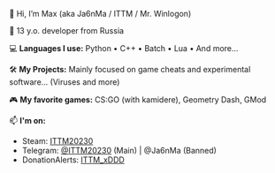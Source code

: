 👋 Hi, I’m Max (aka Ja6nMa / ITTM / Mr. Winlogon)

📍 13 y.o. developer from Russia

💻 **Languages I use:**
Python • C++ • Batch • Lua • And more...

🛠️ **My Projects:**
Mainly focused on game cheats and experimental software... (Viruses and more)

🎮 **My favorite games:**
CS:GO (with kamidere), Geometry Dash, GMod

📫 **I'm on:**
* Steam: [ITTM20230](https://steamcommunity.com/id/ITTM20230/)
* Telegram: [@ITTM20230](https://t.me/ITTM20230) (Main) | @Ja6nMa (Banned)
* DonationAlerts: [ITTM_xDDD](https://www.donationalerts.com/r/ittm_xddd)
